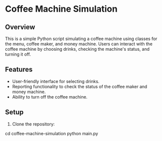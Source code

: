 # Coffee Machine Simulation

## Overview

This is a simple Python script simulating a coffee machine using classes for the menu, coffee maker, and money machine. Users can interact with the coffee machine by choosing drinks, checking the machine's status, and turning it off.

## Features

- User-friendly interface for selecting drinks.
- Reporting functionality to check the status of the coffee maker and money machine.
- Ability to turn off the coffee machine.

## Setup

1. Clone the repository:

cd coffee-machine-simulation
python main.py
